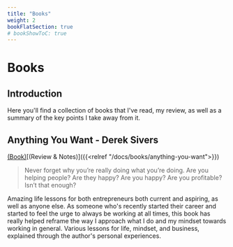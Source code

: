 ```yaml
---
title: "Books"
weight: 2
bookFlatSection: true
# bookShowToC: true
---
```


# Books

## Introduction

Here you'll find a collection of books that I've read, my review, as well as a summary of the key points I take away from it.

## Anything You Want - Derek Sivers

[(Book)](https://amzn.to/32mguHI)[(Review & Notes)]({{<relref "/docs/books/anything-you-want">}})

> Never forget why you’re really doing what you’re doing. Are you helping people? Are they happy? Are you happy? Are you profitable? Isn’t that enough?

Amazing life lessons for both entrepreneurs both current and aspiring, as well as anyone else. As someone who's recently started their career and started to feel the urge to always be working at all times, this book has really helped reframe the way I approach what I do and my mindset towards working in general. Various lessons for life, mindset, and business, explained through the author's personal experiences.